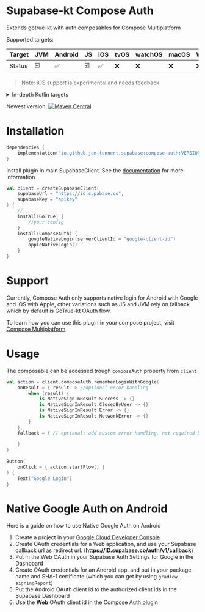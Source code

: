 # Supabase-kt Compose Auth

Extends gotrue-kt with auth composables for Compose Multiplatform

Supported targets:

| Target | **JVM** | **Android** | **JS** | **iOS** | **tvOS** | **watchOS** | **macOS** | **Windows** | **Linux** |
|--------|---------|-------------|--------|---------|----------|-------------|-----------|-------------|-----------|
| Status | ☑️      | ✅           | 	☑️    | ✅      | 	❌       | 	❌          | 	❌        | ❌           | ❌         |

> Note: iOS support is experimental and needs feedback

<details>

<summary>In-depth Kotlin targets</summary>

**iOS:** iosArm64, iosSimulatorArm64, iosX64

**JS**: Browser, NodeJS

**tvOS**: tvosArm64, tvosX64, tvosSimulatorArm64

**watchOS**: watchosArm64, watchosX64, watchosSimulatorArm64

**MacOS**: macosX64, macosArm64

**Windows**: mingwX64

**Linux**: linuxX64

</details>

Newest version: [![Maven Central](https://img.shields.io/maven-central/v/io.github.jan-tennert.supabase/supabase-kt)](https://search.maven.org/search?q=g%3Aio.github.jan-tennert.supabase)

# Installation

```kotlin
dependencies {
    implementation("io.github.jan-tennert.supabase:compose-auth:VERSION")
}
```

Install plugin in main SupabaseClient. See the [documentation](https://supabase.com/docs/reference/kotlin/initializing) for more information
```kotlin
val client = createSupabaseClient(
    supabaseUrl = "https://id.supabase.co",
    supabaseKey = "apikey"
) {
    //...
    install(GoTrue) {
        //your config
    }
    install(ComposeAuth) {
        googleNativeLogin(serverClientId = "google-client-id")
        appleNativeLogin()
    }
}
```

# Support

Currently, Compose Auth only supports native login for
Android with Google and iOS with Apple, other variations such as JS and JVM rely on fallback which
by default is GoTrue-kt OAuth flow.

To learn how you can use this plugin in your compose project, visit [Compose Multiplatform](https://github.com/JetBrains/compose-multiplatform/#readme)

# Usage

The composable can be accessed trough `composeAuth` property from `client`

```kotlin
val action = client.composeAuth.rememberLoginWithGoogle(
    onResult = { result -> //optional error handling
        when (result) {
            is NativeSignInResult.Success -> {}
            is NativeSignInResult.ClosedByUser -> {}
            is NativeSignInResult.Error -> {}
            is NativeSignInResult.NetworkError -> {}
        } 
    },
    fallback = { // optional: add custom error handling, not required by default
    
    }
)
                            
Button(
    onClick = { action.startFlow() }
) { 
    Text("Google Login") 
}
```

# Native Google Auth on Android

Here is a guide on how to use Native Google Auth on Android

1. Create a project in your [Google Cloud Developer Console](console.cloud.google.com/)
2. Create OAuth credentials for a Web application, and use your Supabase callback url as redirect url. (**https://ID.supabase.co/auth/v1/callback**)
3. Put in the Web OAuth in your Supabase Auth Settings for Google in the Dashboard
4. Create OAuth credentials for an Android app, and put in your package name and SHA-1 certificate (which you can get by using `gradlew signingReport`)
5. Put the Android OAuth client id to the authorized client ids in the Supabase Dashboard
6. Use the **Web** OAuth client id in the Compose Auth plugin
